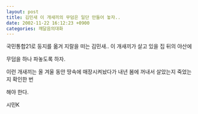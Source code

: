 ```yaml
---
layout: post
title: 김민새 이 개새끼의 무덤은 일단 만들어 놓자..
date: 2002-11-22 16:12:23 +0900
categories: 깨달음의대화
---
```

국민통합21로 둥지를 옮겨 지랄을 떠는 김민새.. 이 개새끼가 살고 있을 집 뒤의 야산에
     
무덤을 하나 파놓도록 하자.
  

     
이런 개새끼는 올 겨울 동안 땅속에 매장시켜놨다가 내년 봄에 꺼내서 살았는지 죽었는지 확인한 번
     
해야 한다.
  

     
시민K